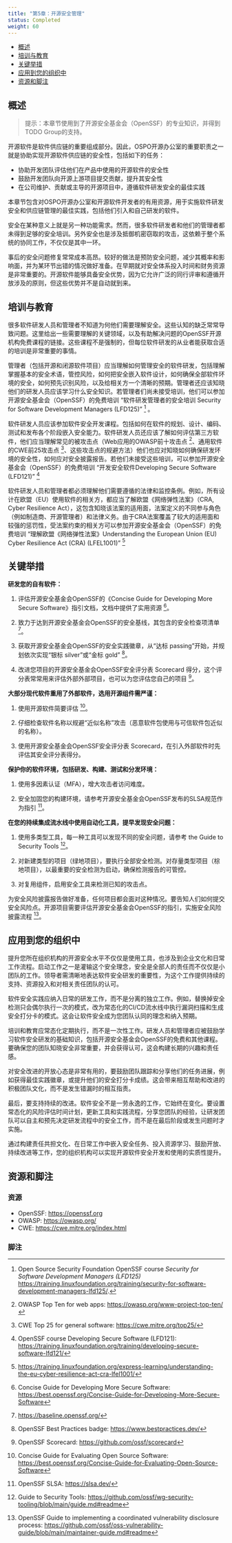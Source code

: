 ```yaml
---
title: "第5章：开源安全管理"
status: Completed
weight: 60
---
```


- [概述](#概述)
- [培训与教育](#培训与教育)
- [关键举措](#关键举措)
- [应用到您的组织中](#应用到您的组织中)
- [资源和脚注](#资源和脚注)

## 概述

> 提示：本章节使用到了开源安全基金会（OpenSSF）的专业知识，并得到TODO Group的支持。

开源软件是软件供应链的重要组成部分。因此，OSPO开源办公室的重要职责之一就是协助实现开源软件供应链的安全性，包括如下的任务：

- 协助开发团队评估他们在产品中使用的开源软件的安全性
- 鼓励开发团队向开源上游项目提交贡献，提升其安全性
- 在公司维护、贡献或主导的开源项目中，遵循软件研发安全的最佳实践

本章节包含对OSPO开源办公室和开源软件开发者的有用资源，用于实施软件研发安全和供应链管理的最佳实践，包括他们引入和自己研发的软件。

安全在某种意义上就是另一种功能需求。然而，很多软件研发者和他们的管理者都未得到足够的安全培训。另外安全也是涉及抵御机密窃取的攻击，这依赖于整个系统的协同工作，不仅仅是其中一环。

事后的安全问题修复常常成本高昂。较好的做法是预防安全问题，减少其概率和影响面，并为某环节出错的情况做好准备。在早期就对安全体系投入时间和财务资源是非常重要的。开源软件能够具备安全优势，因为它允许广泛的同行评审和遵循开放涉及的原则，但这些优势并不是自动就到来。

## 培训与教育

很多软件研发人员和管理者不知道为何他们需要理解安全。这些认知的缺乏常常导致问题。这里给出一些需要理解的关键领域，以及有助解决问题的OpenSSF开源机构免费课程的链接。这些课程不是强制的，但每位软件研发的从业者能获取合适的培训是非常重要的事情。

管理者（包括开源和闭源软件项目）应当理解如何管理安全的软件研发，包括理解掌握基本的安全术语，管控风险，如何把安全嵌入软件设计，如何确保全部软件环境的安全，如何预先识别风险，以及给相关方一个清晰的预期。管理者还应该知晓他们的研发人员应该学习什么安全知识。若管理者们尚未接受培训，他们可以参加开源安全基金会（OpenSSF）的免费培训 “软件研发管理者的安全培训 Security for Software Development Managers (LFD125)” [^1] 。

软件研发人员应该参加软件安全开发课程。包括如何在软件的规划、设计、编码、测试和发布各个阶段嵌入安全能力。软件研发人员还应该了解如何评估第三方软件，他们应当理解常见的被攻击点（Web应用的OWASP前十攻击点 [^2]、通用软件的CWE前25攻击点 [^3]、这些攻击点的规避方法）他们也应对知晓如何确保研发环境的安全性，如何应对安全披露报告。若他们未接受这些培训，可以参加开源安全基金会（OpenSSF）的免费培训 “开发安全软件Developing Secure Software (LFD121)” [^4]

软件研发人员和管理者都必须理解他们需要遵循的法律和监控条例。例如，所有设计在欧盟（EU）使用软件的相关方，都应当了解欧盟《网络弹性法案》（CRA, Cyber Resilience Act），这包含知晓该法案的适用面，法案定义的不同参与角色（例如制造商、开源管理者）和法律义务。由于CRA法案覆盖了较大的适用面和较强的惩罚性，受法案约束的相关方可以参加开源安全基金会（OpenSSF）的免费培训 “理解欧盟《网络弹性法案》Understanding the European Union (EU) Cyber Resilience Act (CRA) (LFEL1001)” [^5]

## 关键举措

**研发您的自有软件：**

1. 评估开源安全基金会OpenSSF的《Concise Guide for Developing More Secure Software》指引文档，文档中提供了实用资源 [^6]。

2. 致力于达到开源安全基金会OpenSSF的安全基线，其包含的安全检查项清单 [^7]。

3. 获取开源安全基金会OpenSSF的安全实践徽章，从“达标 passing”开始，并规划依次实现“银标 silver”或“金标 gold” [^8]。

4. 改进您项目的开源安全基金会OpenSSF安全评分表 Scorecard 得分，这个评分表常常用来评估外部外部项目，也可以为您评估您自己的项目 [^9]。

**大部分现代软件重用了外部软件，选用开源组件需严谨：**

1. 使用开源软件简要评估 [^10]。 

2. 仔细检查软件名称以规避“近似名称”攻击（恶意软件包使用与可信软件包近似的名称）。

3. 使用开源安全基金会OpenSSF安全评分表 Scorecard，在引入外部软件时先评估其安全评分表得分。

**保护你的软件环境，包括研发、构建、测试和分发环境：**

1. 使用多因素认证（MFA），增大攻击者访问难度。

2. 安全加固您的构建环境，请参考开源安全基金会OpenSSF发布的SLSA规范作为指引 [^11]。

**在您的持续集成流水线中使用自动化工具，提早发现安全问题：**

1. 使用多类型工具，每一种工具可以发现不同的安全问题，请参考 the Guide to Security Tools [^12]。

2. 对新建类型的项目（绿地项目），要执行全部安全检测。对存量类型项目（棕地项目），以最重要的安全检测为启动，确保检测报告的可管控。

3. 对复用组件，启用安全工具来检测已知的攻击点。 

为安全风险披露报告做好准备，任何项目都会面对这种情况。要告知人们如何提交安全风险点。开源项目需要评估开源安全基金会OpenSSF的指引，实施安全风险披露流程 [^13]。

## 应用到您的组织中

提升您所在组织机构的开源安全水平不仅仅是使用工具，也涉及到企业文化和日常工作流程。启动工作之一是灌输这个安全理念，安全是全部人的责任而不仅仅是小团队的工作。领导者需清晰地表达软件安全研发的重要性，为这个工作提供持续的支持、资源投入和对相关责任团队的认可。

软件安全实践应纳入日常的研发工作，而不是分离的独立工作。例如，替换掉安全检测只会偶尔执行一次的模式，改为常态化的CI/CD流水线中执行漏洞扫描和生成安全打分卡的模式。这会让软件安全成为您团队认同的理念和纳入预期。

培训和教育应常态化定期执行，而不是一次性工作。研发人员和管理者应被鼓励学习软件安全研发的基础知识，包括开源安全基金会OpenSSF的免费和其他课程。要确保您的团队知晓安全非常重要，并会获得认可，这会构建长期的兴趣和责任感。

对安全改进的开放心态是非常有用的，要鼓励团队跟踪和分享他们的任务进展，例如获得最佳实践徽章，或提升他们的安全打分卡成绩。这会带来相互帮助和改进的积极团队文化，而不是发生错漏时的相互指责。

最后，要支持持续的改进。软件安全不是一劳永逸的工作，它始终在变化。要设置常态化的风险评估时间计划，更新工具和实践流程，分享您团队的经验，让研发团队可以自主和预先决定研发流程中的安全工作，而不是在最后阶段或发生问题时才实施。

通过构建责任共担文化、在日常工作中嵌入安全任务、投入资源学习、鼓励开放、持续改进等工作，您的组织机构可以实现开源软件安全开发和使用的实质性提升。

## 资源和脚注

### 资源

- OpenSSF: https://openssf.org
- OWASP: https://owasp.org/
- CWE: https://cwe.mitre.org/index.html

### 脚注

[^1]: Open Source Security Foundation OpenSSF course *Security for Software Development Managers (LFD125)*
 https://training.linuxfoundation.org/training/security-for-software-development-managers-lfd125/.

[^2]: OWASP Top Ten for web apps: https://owasp.org/www-project-top-ten/

[^3]: CWE Top 25 for general software: https://cwe.mitre.org/top25/

[^4]: OpenSSF course Developing Secure Software (LFD121): https://training.linuxfoundation.org/training/developing-secure-software-lfd121/

[^5]: https://training.linuxfoundation.org/express-learning/understanding-the-eu-cyber-resilience-act-cra-lfel1001/

[^6]: Concise Guide for Developing More Secure Software: https://best.openssf.org/Concise-Guide-for-Developing-More-Secure-Software

[^7]: https://baseline.openssf.org/

[^8]: OpenSSF Best Practices badge: https://www.bestpractices.dev/

[^9]: OpenSSF Scorecard: https://github.com/ossf/scorecard

[^10]: Concise Guide for Evaluating Open Source Software: https://best.openssf.org/Concise-Guide-for-Evaluating-Open-Source-Software

[^11]: OpenSSF SLSA: https://slsa.dev/

[^12]: Guide to Security Tools: https://github.com/ossf/wg-security-tooling/blob/main/guide.md#readme

[^13]: OpenSSF Guide to implementing a coordinated vulnerability disclosure process:
https://github.com/ossf/oss-vulnerability-guide/blob/main/maintainer-guide.md#readme
